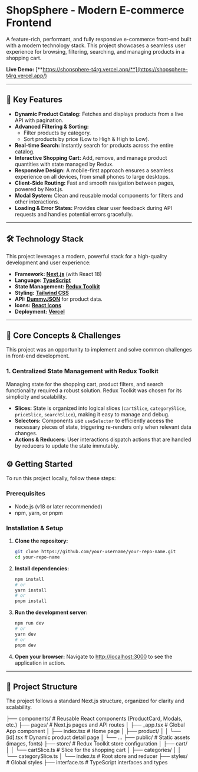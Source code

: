 # ShopSphere - Modern E-commerce Frontend


A feature-rich, performant, and fully responsive e-commerce front-end built with a modern technology stack. This project showcases a seamless user experience for browsing, filtering, searching, and managing products in a shopping cart.

**Live Demo:** [**https://shopsphere-t4rg.vercel.app/**](https://shopsphere-t4rg.vercel.app/)

---

## 🚀 Key Features

-   **Dynamic Product Catalog:** Fetches and displays products from a live API with pagination.
-   **Advanced Filtering & Sorting:**
    -   Filter products by category.
    -   Sort products by price (Low to High & High to Low).
-   **Real-time Search:** Instantly search for products across the entire catalog.
-   **Interactive Shopping Cart:** Add, remove, and manage product quantities with state managed by Redux.
-   **Responsive Design:** A mobile-first approach ensures a seamless experience on all devices, from small phones to large desktops.
-   **Client-Side Routing:** Fast and smooth navigation between pages, powered by Next.js.
-   **Modal System:** Clean and reusable modal components for filters and other interactions.
-   **Loading & Error States:** Provides clear user feedback during API requests and handles potential errors gracefully.

---

## 🛠️ Technology Stack

This project leverages a modern, powerful stack for a high-quality development and user experience:

-   **Framework:** [**Next.js**](https://nextjs.org/) (with React 18)
-   **Language:** [**TypeScript**](https://www.typescriptlang.org/)
-   **State Management:** [**Redux Toolkit**](https://redux-toolkit.js.org/)
-   **Styling:** [**Tailwind CSS**](https://tailwindcss.com/)
-   **API:** [**DummyJSON**](https://dummyjson.com/) for product data.
-   **Icons:** [**React Icons**](https://react-icons.github.io/react-icons/)
-   **Deployment:** [**Vercel**](https://vercel.com/)

---

## 🧠 Core Concepts & Challenges

This project was an opportunity to implement and solve common challenges in front-end development.

### 1. Centralized State Management with Redux Toolkit

Managing state for the shopping cart, product filters, and search functionality required a robust solution. Redux Toolkit was chosen for its simplicity and scalability.

-   **Slices:** State is organized into logical slices (`cartSlice`, `categorySlice`, `priceSlice`, `searchSlice`), making it easy to manage and debug.
-   **Selectors:** Components use `useSelector` to efficiently access the necessary pieces of state, triggering re-renders only when relevant data changes.
-   **Actions & Reducers:** User interactions dispatch actions that are handled by reducers to update the state immutably.

## ⚙️ Getting Started

To run this project locally, follow these steps:

### Prerequisites

-   Node.js (v18 or later recommended)
-   npm, yarn, or pnpm

### Installation & Setup

1.  **Clone the repository:**
    ```bash
    git clone https://github.com/your-username/your-repo-name.git
    cd your-repo-name
    ```

2.  **Install dependencies:**
    ```bash
    npm install
    # or
    yarn install
    # or
    pnpm install
    ```

3.  **Run the development server:**
    ```bash
    npm run dev
    # or
    yarn dev
    # or
    pnpm dev
    ```

4.  **Open your browser:**
    Navigate to [http://localhost:3000](http://localhost:3000) to see the application in action.

---

## 📂 Project Structure

The project follows a standard Next.js structure, organized for clarity and scalability.

├── components/ # Reusable React components (ProductCard, Modals, etc.)
├── pages/ # Next.js pages and API routes
│ ├── _app.tsx # Global App component
│ ├── index.tsx # Home page
│ ├── product/
│ │ └── [id].tsx # Dynamic product detail page
│ └── ...
├── public/ # Static assets (images, fonts)
├── store/ # Redux Toolkit store configuration
│ ├── cart/
│ │ └── cartSlice.ts # Slice for the shopping cart
│ ├── categories/
│ │ └── categorySlice.ts
│ └── index.ts # Root store and reducer
├── styles/ # Global styles
├── interface.ts # TypeScript interfaces and types
